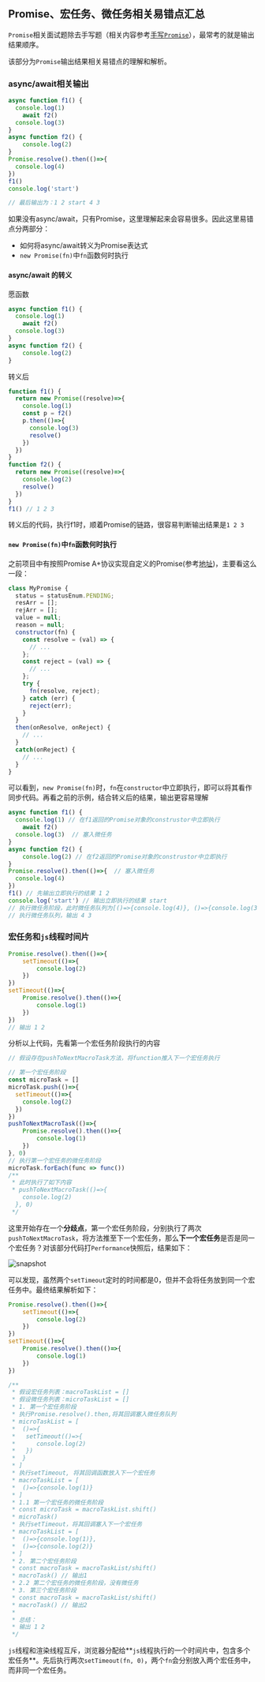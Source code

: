 ## Promise、宏任务、微任务相关易错点汇总

`Promise`相关面试题除去手写题（相关内容参考[手写`Promise`](https://github.com/goblin-pitcher/steel-wheel-run/blob/master/Promise%20A%2B%20and%20static%20method/promise.js)），最常考的就是输出结果顺序。

该部分为`Promise`输出结果相关易错点的理解和解析。

### async/await相关输出

```javascript
async function f1() {
  console.log(1)
	await f2()
  console.log(3)
}
async function f2() {
	console.log(2)
}
Promise.resolve().then(()=>{
  console.log(4)
})
f1()
console.log('start')

// 最后输出为：1 2 start 4 3
```

如果没有async/await，只有Promise，这里理解起来会容易很多。因此这里易错点分两部分：

+ 如何将async/await转义为Promise表达式
+ `new Promise(fn)`中`fn`函数何时执行

#### async/await 的转义

愿函数

```javascript
async function f1() {
  console.log(1)
	await f2()
  console.log(3)
}
async function f2() {
	console.log(2)
}
```

转义后

```javascript
function f1() {
  return new Promise((resolve)=>{
    console.log(1)
    const p = f2()
    p.then(()=>{
      console.log(3)
      resolve()
    })
  })
}
function f2() {
  return new Promise((resolve)=>{
    console.log(2)
    resolve()
  })
}
f1() // 1 2 3
```

转义后的代码，执行f1时，顺着Promise的链路，很容易判断输出结果是`1 2 3`

#### `new Promise(fn)`中`fn`函数何时执行

之前项目中有按照Promise A+协议实现自定义的Promise(参考[地址](https://github.com/goblin-pitcher/steel-wheel-run/blob/master/Promise%20A%2B%20and%20static%20method/promise.js))，主要看这么一段：

```javascript
class MyPromise {
  status = statusEnum.PENDING;
  resArr = [];
  rejArr = [];
  value = null;
  reason = null;
  constructor(fn) {
    const resolve = (val) => {
      // ...
    };
    const reject = (val) => {
      // ...
    };
    try {
      fn(resolve, reject);
    } catch (err) {
      reject(err);
    }
  }
  then(onResolve, onReject) {
    // ...
  }
  catch(onReject) {
    // ...
  }
}
```

可以看到，`new Promise(fn)`时，`fn`在`constructor`中立即执行，即可以将其看作同步代码。再看之前的示例，结合转义后的结果，输出更容易理解

```javascript
async function f1() {
  console.log(1) // 在f1返回的Promise对象的construstor中立即执行
	await f2()
  console.log(3)  // 塞入微任务
}
async function f2() {
	console.log(2) // 在f2返回的Promise对象的construstor中立即执行
}
Promise.resolve().then(()=>{  // 塞入微任务
  console.log(4)
})
f1() // 先输出立即执行的结果 1 2
console.log('start') // 输出立即执行的结果 start
// 执行微任务阶段，此时微任务队列为[()=>{console.log(4)}, ()=>{console.log(3)}]
// 执行微任务队列，输出 4 3
```



### 宏任务和`js`线程时间片

```javascript
Promise.resolve().then(()=>{
    setTimeout(()=>{
        console.log(2)
    })
})
setTimeout(()=>{
    Promise.resolve().then(()=>{
        console.log(1)
    })
})
// 输出 1 2
```

分析以上代码，先看第一个宏任务阶段执行的内容

```javascript
// 假设存在pushToNextMacroTask方法，将function推入下一个宏任务执行

// 第一个宏任务阶段
const microTask = []
microTask.push(()=>{
  setTimeout(()=>{
    console.log(2)
  })
})
pushToNextMacroTask(()=>{
    Promise.resolve().then(()=>{
        console.log(1)
    })
}, 0)
// 执行第一个宏任务的微任务阶段
microTask.forEach(func => func())
/**
 * 此时执行了如下内容
 * pushToNextMacroTask(()=>{
    console.log(2)
  }, 0)
 */
```

这里开始存在一个**分歧点**，第一个宏任务阶段，分别执行了两次`pushToNextMacroTask`，将方法推至下一个宏任务，那么**下一个宏任务**是否是同一个宏任务？对该部分代码打`Performance`快照后，结果如下：

![snapshot](./assets/performance-snapshot.jpg)

可以发现，虽然两个`setTimeout`定时的时间都是0，但并不会将任务放到同一个宏任务中。最终结果解析如下：

```javascript
Promise.resolve().then(()=>{
    setTimeout(()=>{
        console.log(2)
    })
})
setTimeout(()=>{
    Promise.resolve().then(()=>{
        console.log(1)
    })
})

/**
 * 假设宏任务列表：macroTaskList = []
 * 假设微任务列表：microTaskList = []
 * 1. 第一个宏任务阶段
 * 执行Promise.resolve().then,将其回调塞入微任务队列
 * microTaskList = [
 *  ()=>{
 *   setTimeout(()=>{
 *      console.log(2)
 *   })
 *  }
 * ]
 * 执行setTimeout, 将其回调函数放入下一个宏任务
 * macroTaskList = [
 *  ()=>{console.log(1)}
 * ]
 * 1.1 第一个宏任务的微任务阶段
 * const microTask = macroTaskList.shift()
 * microTask()
 * 执行setTimeout，将其回调塞入下一个宏任务
 * macroTaskList = [
 *  ()=>{console.log(1)},
 *  ()=>{console.log(2)}
 * ]
 * 2. 第二个宏任务阶段
 * const macroTask = macroTaskList/shift()
 * macroTask() // 输出1
 * 2.2 第二个宏任务的微任务阶段，没有微任务
 * 3. 第三个宏任务阶段
 * const macroTask = macroTaskList/shift()
 * macroTask() // 输出2
 * 
 * 总结：
 * 输出 1 2
 */
```

`js`线程和渲染线程互斥，浏览器分配给**`js`线程执行的一个时间片中，包含多个宏任务**。先后执行两次`setTimeout(fn, 0)`，两个`fn`会分别放入两个宏任务中，而非同一个宏任务。





